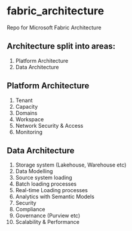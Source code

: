 # fabric_architecture
Repo for Microsoft Fabric Architecture

## Architecture split into areas:
1. Platform Architecture
2. Data Architecture

## Platform Architecture
1. Tenant
2. Capacity
3. Domains
4. Workspace
5. Network Security & Access
6. Monitoring

## Data Architecture
1. Storage system (Lakehouse, Warehouse etc)
2. Data Modelling
3. Source system loading
4. Batch loading processes
5. Real-time Loading processes
6. Analytics with Semantic Models
7. Security
8. Compliance
9. Governance (Purview etc)
10. Scalability & Performance
